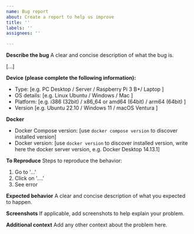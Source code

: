 ```yaml
---
name: Bug report
about: Create a report to help us improve
title: ''
labels: ''
assignees: ''

---
```


**Describe the bug**
A clear and concise description of what the bug is.

[...]

**Device (please complete the following information):**
 - Type: [e.g. PC Desktop / Server / Raspberry Pi 3 B+/ Laptop ]
 - OS details: [e.g. Linux Ubuntu  / Windows / Mac ]
 - Platform: [e.g.  i386 (32bit) / x86_64 or amd64 (64bit) / arm64 (64bit) ]
 - Version [e.g. Ubuntu 22.10 / Windows 11 /  macOS Ventura ]
 
 **Docker**
 - Docker Compose version: [use `docker compose version` to discover installed version]
 - Docker version: [use `docker version` to discover installed version, write here the docker server version, e.g. Docker Desktop 14.13.1]

**To Reproduce**
Steps to reproduce the behavior:
1. Go to '...'
2. Click on '....'
3. See error

**Expected behavior**
A clear and concise description of what you expected to happen.

**Screenshots**
If applicable, add screenshots to help explain your problem.



**Additional context**
Add any other context about the problem here.
